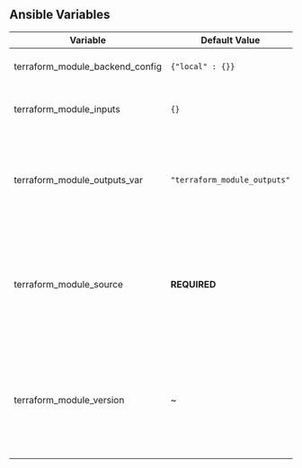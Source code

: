 <!-- markdownlint-disable -->
## Ansible Variables

| Variable | Default Value | Description |
| -------- | ------------- | ----------- |
| terraform_module_backend_config | `{"local" : {}}` | The backend configuration to use |
| terraform_module_inputs | `{}` | The inputs to pass to the Terraform module |
| terraform_module_outputs_var | `"terraform_module_outputs"` | The name of a host variable to store the outputs of the Terraform module |
| terraform_module_source | **REQUIRED** | The source of the Terraform module to use (either a Terraform registry path, or a relative filesystem path) |
| terraform_module_version | ~ | The version of the Terraform module to use when using a module from the Terraform registry |
<!-- markdownlint-enable -->
